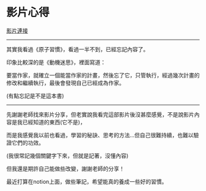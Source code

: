 # 影片心得

[影片連接](https://www.youtube.com/watch?v=DgbSc6Ys710)

---

其實我看過《原子習慣》，看過一半不到，已經忘記內容了。

印象比較深的是《動機迷思》，裡面寫道：

要當作家，就確立一個能當作家的計畫，然後忘了它，只管執行，經過幾次計畫的修改和繼續執行，最後會發現自己已經成為作家。  

(有點忘記是不是這本書)

---

先謝謝老師找來影片分享，但老實說我看完這部影片後沒甚麼感覺，不是說影片內容是我已經知道的東西(它不是)，

而是我感覺我以前也看過，學習的秘訣、思考的方法...但自己很難持續，也難以驗證它們的功效。 

(我很常記幾個關鍵字下來，但就是記著，沒懂內容)

但我還是期許自己能做些改變，謝謝老師的分享！

最近打算在notion上面，做些筆記，希望能真的養成一些好的習慣。


